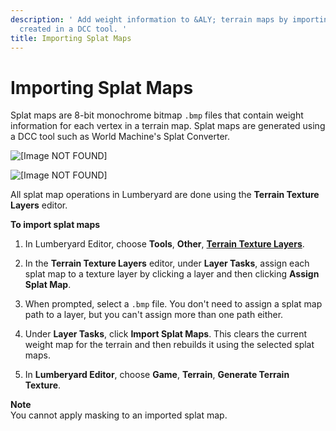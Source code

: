 ```yaml
---
description: ' Add weight information to &ALY; terrain maps by importing splat maps
  created in a DCC tool. '
title: Importing Splat Maps
---
```

# Importing Splat Maps<a name="terrain-splat-maps"></a>

Splat maps are 8\-bit monochrome bitmap `.bmp` files that contain weight information for each vertex in a terrain map\. Splat maps are generated using a DCC tool such as World Machine's Splat Converter\.

![\[Image NOT FOUND\]](/images/userguide/terrain/terrain-splat-map-2.png)

![\[Image NOT FOUND\]](/images/userguide/terrain/terrain-splat-map-1.png)

All splat map operations in Lumberyard are done using the **Terrain Texture Layers** editor\.

**To import splat maps**

1. In Lumberyard Editor, choose **Tools**, **Other**, [**Terrain Texture Layers**](/docs/userguide/terrain/texture-layers-intro.md)\.

1. In the **Terrain Texture Layers** editor, under **Layer Tasks**, assign each splat map to a texture layer by clicking a layer and then clicking **Assign Splat Map**\.

1. When prompted, select a `.bmp` file\. You don't need to assign a splat map path to a layer, but you can't assign more than one path either\.

1. Under **Layer Tasks**, click **Import Splat Maps**\. This clears the current weight map for the terrain and then rebuilds it using the selected splat maps\.

1. In **Lumberyard Editor**, choose **Game**, **Terrain**, **Generate Terrain Texture**\.

**Note**  
You cannot apply masking to an imported splat map\.